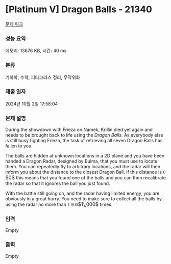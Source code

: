 # [Platinum V] Dragon Balls - 21340 

[문제 링크](https://www.acmicpc.net/problem/21340) 

### 성능 요약

메모리: 13676 KB, 시간: 40 ms

### 분류

기하학, 수학, 피타고라스 정리, 무작위화

### 제출 일자

2024년 10월 2일 17:58:04

### 문제 설명

<p>During the showdown with Frieza on Namek, Krillin died yet again and needs to be brought back to life using the <em>Dragon Balls</em>. As everybody else is still busy fighting Frieza, the task of retrieving all seven Dragon Balls has fallen to you.</p>

<p>The balls are hidden at unknown locations in a 2D plane and you have been handed a Dragon Radar, designed by Bulma, that you must use to locate them. You can repeatedly fly to arbitrary locations, and the radar will then inform you about the distance to the closest Dragon Ball. If this distance is <mjx-container class="MathJax" jax="CHTML" style="font-size: 109%; position: relative;"><mjx-math class="MJX-TEX" aria-hidden="true"><mjx-mn class="mjx-n"><mjx-c class="mjx-c30"></mjx-c></mjx-mn></mjx-math><mjx-assistive-mml unselectable="on" display="inline"><math xmlns="http://www.w3.org/1998/Math/MathML"><mn>0</mn></math></mjx-assistive-mml><span aria-hidden="true" class="no-mathjax mjx-copytext">$0$</span></mjx-container> this means that you found one of the balls and you can then recalibrate the radar so that it ignores the ball you just found.</p>

<p>With the battle still going on, and the radar having limited energy, you are obviously in a great hurry. You need to make sure to collect all the balls by using the radar no more than <mjx-container class="MathJax" jax="CHTML" style="font-size: 109%; position: relative;"><mjx-math class="MJX-TEX" aria-hidden="true"><mjx-mn class="mjx-n"><mjx-c class="mjx-c31"></mjx-c></mjx-mn><mjx-mstyle><mjx-mspace style="width: 0.167em;"></mjx-mspace></mjx-mstyle><mjx-mn class="mjx-n"><mjx-c class="mjx-c30"></mjx-c><mjx-c class="mjx-c30"></mjx-c><mjx-c class="mjx-c30"></mjx-c></mjx-mn></mjx-math><mjx-assistive-mml unselectable="on" display="inline"><math xmlns="http://www.w3.org/1998/Math/MathML"><mn>1</mn><mstyle scriptlevel="0"><mspace width="0.167em"></mspace></mstyle><mn>000</mn></math></mjx-assistive-mml><span aria-hidden="true" class="no-mathjax mjx-copytext">$1\,000$</span></mjx-container> times.</p>

### 입력 

 Empty

### 출력 

 Empty

